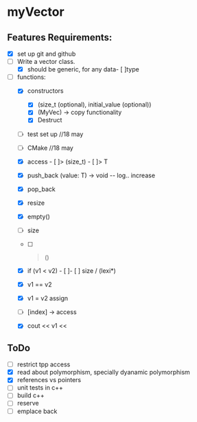 # myVector

## Features Requirements:

- [x] ⁠set up git and github
- [ ] Write a vector class.
    - [x] should be generic, for any data- [ ]type
- [ ] functions:
    - [x] constructors
        - [x] (size_t (optional), initial_value (optional))
        - [x] (MyVec) -> copy functionality
        - [x] Destruct
    - [ ] test set up //18 may
    - [ ] CMake //18 may
    - [x] access - [ ]> (size_t) - [ ]> T
    - [x] push_back (value: T) -> void -- log.. increase
    - [x] pop_back
    - [x] resize
    - [x] empty()
    - [ ] size 
    - [ ] > ()
    - [x] if (v1 < v2) - [ ]- [ ] size / (lexi*)
    - [x] v1 == v2
    - [x] v1 = v2 assign
    - [ ] [index]  -> access
    - [x] cout << v1 <<
   



## ToDo 

- [ ] restrict tpp access
- [x] read about polymorphism, specially dyanamic polymorphism
- [x] references vs pointers
- [ ] unit tests in c++
- [ ] build c++
- [ ] reserve 
- [ ] emplace back